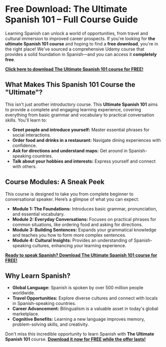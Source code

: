 # Free Download: The Ultimate Spanish 101 – Full Course Guide

Learning Spanish can unlock a world of opportunities, from travel and cultural immersion to improved career prospects. If you're looking for **the ultimate Spanish 101 course** and hoping to find a **free download**, you're in the right place! We've sourced a comprehensive Udemy course that provides a solid foundation in Spanish—and you can access it **completely free**.

[**Click here to download The Ultimate Spanish 101 course for FREE!**](https://udemywork.com/the-ultimate-spanish-101)

## What Makes This Spanish 101 Course the "Ultimate"?

This isn't just another introductory course. This **Ultimate Spanish 101** aims to provide a complete and engaging learning experience, covering everything from basic grammar and vocabulary to practical conversation skills. You'll learn to:

*   **Greet people and introduce yourself:** Master essential phrases for social interactions.
*   **Order food and drinks in a restaurant:** Navigate dining experiences with confidence.
*   **Ask for directions and understand maps:** Get around in Spanish-speaking countries.
*   **Talk about your hobbies and interests:** Express yourself and connect with others.

## Course Modules: A Sneak Peek

This course is designed to take you from complete beginner to conversational speaker. Here’s a glimpse of what you can expect:

*   **Module 1: The Foundations:** Introduces basic grammar, pronunciation, and essential vocabulary.
*   **Module 2: Everyday Conversations:** Focuses on practical phrases for common situations, like ordering food and asking for directions.
*   **Module 3: Building Sentences:** Expands your grammatical knowledge and teaches you how to form more complex sentences.
*   **Module 4: Cultural Insights:** Provides an understanding of Spanish-speaking cultures, enhancing your learning experience.

[**Ready to speak Spanish? Download The Ultimate Spanish 101 course for FREE!**](https://udemywork.com/the-ultimate-spanish-101)

## Why Learn Spanish?

*   **Global Language:** Spanish is spoken by over 500 million people worldwide.
*   **Travel Opportunities:** Explore diverse cultures and connect with locals in Spanish-speaking countries.
*   **Career Advancement:** Bilingualism is a valuable asset in today's global marketplace.
*   **Cognitive Benefits:** Learning a new language improves memory, problem-solving skills, and creativity.

Don't miss this incredible opportunity to learn Spanish with **The Ultimate Spanish 101** course. [**Download it now for FREE while the offer lasts!**](https://udemywork.com/the-ultimate-spanish-101)
